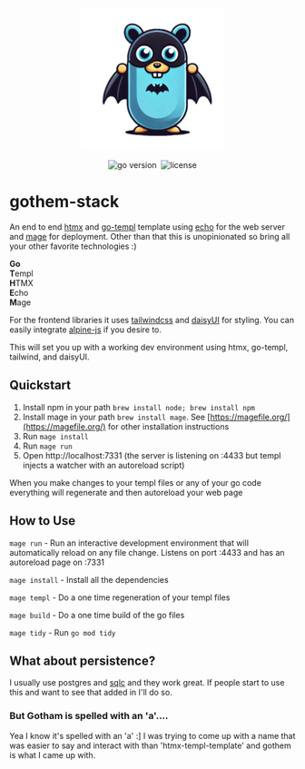 <div align="center" style="text-align: center;">
  <img src="gopher-batman.png" alt="Description" style="width: 50%; max-width: 300px;">
</div>

<p align="center"><a href="https://pkg.go.dev/github.com/Permify/policy-enforcer?tab=doc" 
target="_blank"></a><img src="https://img.shields.io/badge/Go-1.22+-00ADD8?style=for-the-badge&logo=go" alt="go version" />&nbsp;&nbsp;<img src="https://img.shields.io/github/license/grindlemire/gothem-stack?style=for-the-badge" alt="license" />

# gothem-stack

An end to end [htmx](https://htmx.org) and [go-templ](https://templ.guide) template using [echo](https://echo.labstack.com/) for the web server and [mage](https://magefile.org/) for deployment. Other than that this is unopinionated so bring all your other favorite technologies :)

**Go**\
**T**empl\
**H**TMX\
**E**cho\
**M**age

For the frontend libraries it uses [tailwindcss](https://tailwindcss.com/) and [daisyUI](https://daisyui.com/) for styling. You can easily integrate [alpine-js](https://alpinejs.dev/) if you desire to.

This will set you up with a working dev environment using htmx, go-templ, tailwind, and daisyUI.

## Quickstart
1. Install npm in your path `brew install node; brew install npm`
1. Install mage in your path `brew install mage`. See [https://magefile.org/](https://magefile.org/) for other installation instructions
1. Run `mage install`
1. Run `mage run`
1. Open http://localhost:7331 (the server is listening on :4433 but templ injects a watcher with an autoreload script)

When you make changes to your templ files or any of your go code everything will regenerate and then autoreload your web page

## How to Use
`mage run` - Run an interactive development environment that will automatically reload on any file change. Listens on port :4433 and has an autoreload page on :7331

`mage install` - Install all the dependencies

`mage templ` - Do a one time regeneration of your templ files

`mage build` - Do a one time build of the go files

`mage tidy` - Run `go mod tidy`

## What about persistence?
I usually use postgres and [sqlc](https://sqlc.dev/) and they work great. If people start to use this and want to see that added in I'll do so.

### But Gotham is spelled with an 'a'....
Yea I know it's spelled with an 'a' :] I was trying to come up with a name that was easier to say and interact with than 'htmx-templ-template' and gothem is what I came up with.